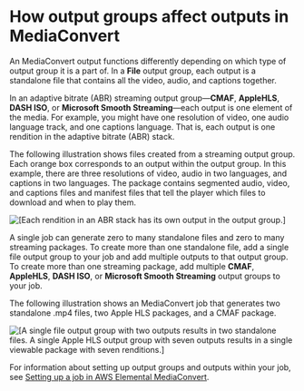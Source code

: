 # How output groups affect outputs in MediaConvert<a name="outputs-file-ABR"></a>

An MediaConvert output functions differently depending on which type of output group it is a part of\. In a **File** output group, each output is a standalone file that contains all the video, audio, and captions together\. 

In an adaptive bitrate \(ABR\) streaming output group—**CMAF**, **AppleHLS**, **DASH ISO**, or **Microsoft Smooth Streaming**—each output is one element of the media\. For example, you might have one resolution of video, one audio language track, and one captions language\. That is, each output is one rendition in the adaptive bitrate \(ABR\) stack\. 

The following illustration shows files created from a streaming output group\. Each orange box corresponds to an output within the output group\. In this example, there are three resolutions of video, audio in two languages, and captions in two languages\. The package contains segmented audio, video, and captions files and manifest files that tell the player which files to download and when to play them\.

![\[Each rendition in an ABR stack has its own output in the output group.\]](http://docs.aws.amazon.com/mediaconvert/latest/ug/images/ABRsegSeparately.png)

A single job can generate zero to many  standalone files and zero to many streaming packages\. To create more than one standalone file, add a single file output group to your job and add multiple outputs to that output group\. To create more than one streaming package, add multiple **CMAF**, **AppleHLS**, **DASH ISO**, or **Microsoft Smooth Streaming** output groups to your job\.

The following illustration shows an MediaConvert job that generates two standalone \.mp4 files, two Apple HLS packages, and a CMAF package\.  

![\[A single file output group with two outputs results in two standalone files. A single Apple HLS output group with seven outputs results in a single viewable package with seven renditions.\]](http://docs.aws.amazon.com/mediaconvert/latest/ug/images/jobSetupToOutput.png)

For information about setting up output groups and outputs within your job, see [Setting up a job in AWS Elemental MediaConvert](setting-up-a-job.md)\.